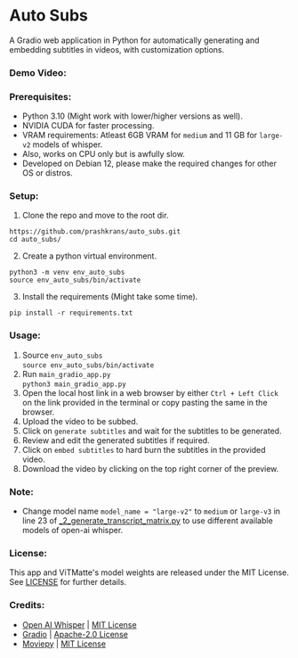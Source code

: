 # Auto Subs
A Gradio web application in Python for automatically generating and embedding subtitles in videos, with customization options.

### Demo Video:

### Prerequisites:
- Python 3.10 (Might work with lower/higher versions as well).
- NVIDIA CUDA for faster processing.
- VRAM requirements: Atleast 6GB VRAM for `medium` and 11 GB for `large-v2` models of whisper.
- Also, works on CPU only but is awfully slow.
- Developed on Debian 12, please make the required changes for other OS or distros.

### Setup:
1. Clone the repo and move to the root dir.
```commandline
https://github.com/prashkrans/auto_subs.git
cd auto_subs/
```
2. Create a python virtual environment.
```commandline
python3 -m venv env_auto_subs
source env_auto_subs/bin/activate
```
3. Install the requirements (Might take some time).   
```
pip install -r requirements.txt
```

### Usage:
1. Source `env_auto_subs`  
`source env_auto_subs/bin/activate`
2. Run `main_gradio_app.py`  
`python3 main_gradio_app.py`
3. Open the local host link in a web browser by either `Ctrl + Left Click` on the link provided in the terminal or copy pasting the same in the browser.
4. Upload the video to be subbed.
5. Click on `generate subtitles` and wait for the subtitles to be generated.
6. Review and edit the generated subtitles if required.
7. Click on `embed subtitles` to hard burn the subtitles in the provided video.
8. Download the video by clicking on the top right corner of the preview.  

### Note:
- Change model name `model_name = "large-v2"` to `medium` or `large-v3` in line 23 of [_2_generate_transcript_matrix.py](_2_generate_transcript_matrix.py) to use different available models of open-ai whisper.

### License:
This app and ViTMatte's model weights are released under the MIT License. See [LICENSE](LICENSE) for further details.

### Credits:
- [Open AI Whisper](https://github.com/openai/whisper) | [MIT License](https://github.com/openai/whisper?tab=MIT-1-ov-file)
- [Gradio](https://github.com/gradio-app/gradio) | [Apache-2.0 License](https://github.com/gradio-app/gradio?tab=Apache-2.0-1-ov-file)
- [Moviepy](https://github.com/Zulko/moviepy) | [MIT License](https://github.com/Zulko/moviepy?tab=MIT-1-ov-file)


